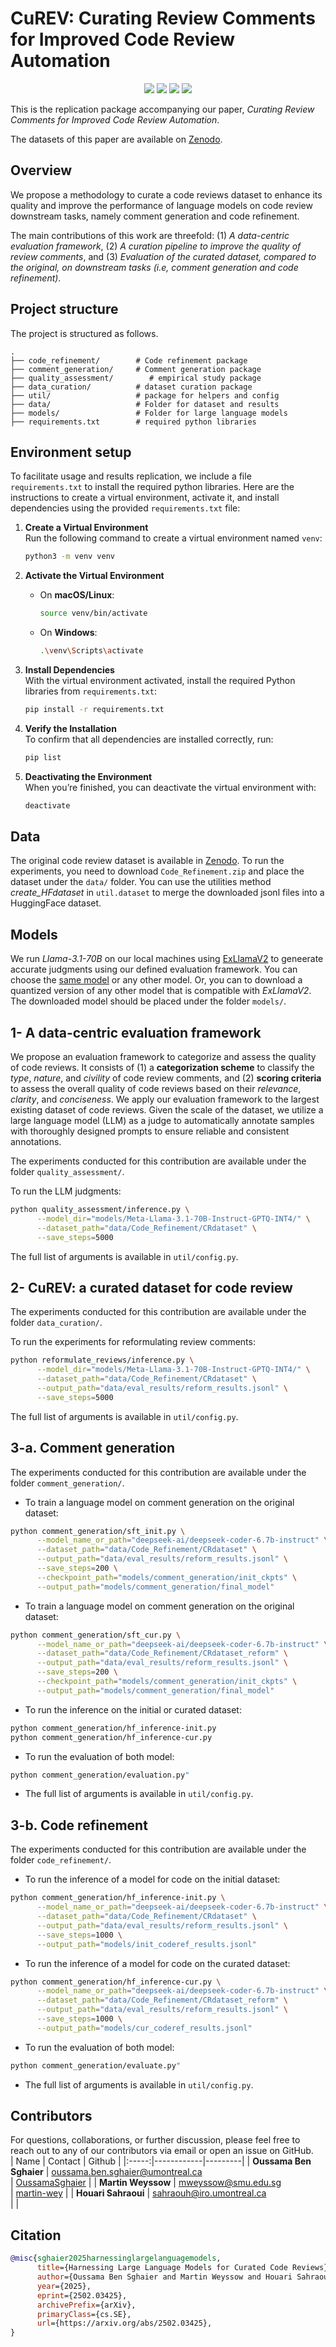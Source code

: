 CuREV: Curating Review Comments for Improved Code Review Automation
===============================

<p align="center">
    <a target="_blank" href="https://arxiv.org/abs/2502.03425"><img src="https://img.shields.io/badge/ArXiV-2502.03425-00a300.svg"></a>
    <a target="_blank" href="https://huggingface.co/datasets/OussamaBS/CuREV"><img src="https://img.shields.io/badge/%F0%9F%A4%97%20Hugging%20Face-CuREV-%23ff8811.svg"></a>
<!--     <a target="_blank" href="https://zenodo.org/records/14812107"><img src="https://img.shields.io/badge/Zenodo-CuREV-68bbe3.svg"></a> -->
    <a target="_blank" href="https://doi.org/10.5281/zenodo.14812107"><img src="https://zenodo.org/badge/DOI/10.5281/zenodo.14812107.svg"></a>
    <a target="_blank" href="https://github.com/OussamaSghaier/CuREV/blob/main/LICENSE"><img src="https://img.shields.io/badge/license-MIT-d70040"></a>
</p>

This is the replication package accompanying our paper, *Curating Review Comments for Improved Code Review Automation*.

The datasets of this paper are available on [Zenodo](https://zenodo.org/records/14812107).

Overview
---
We propose a methodology to curate a code reviews dataset to enhance its quality and improve the performance of language models on code review downstream tasks, namely comment generation and code refinement.

The main contributions of this work are threefold: 
(1) *A data-centric evaluation framework*, 
(2) *A curation pipeline to improve the quality of review comments*, and 
(3) *Evaluation of the curated dataset, compared to the original, on downstream tasks (i.e, comment generation and code refinement)*.

Project structure
---
The project is structured as follows.
    
    .
    ├── code_refinement/        # Code refinement package
    ├── comment_generation/     # Comment generation package
    ├── quality_assessment/        # empirical study package
    ├── data_curation/          # dataset curation package
    ├── util/                   # package for helpers and config
    ├── data/                   # Folder for dataset and results
    ├── models/                 # Folder for large language models
    ├── requirements.txt        # required python libraries



Environment setup
---
To facilitate usage and results replication, we include a file ```requirements.txt``` to install the required python libraries.
Here are the instructions to create a virtual environment, activate it, and install dependencies using the provided `requirements.txt` file:

1. **Create a Virtual Environment**  
   Run the following command to create a virtual environment named `venv`:
   ```bash
   python3 -m venv venv
   ```

2. **Activate the Virtual Environment**  
   - On **macOS/Linux**:
     ```bash
     source venv/bin/activate
     ```
   - On **Windows**:
     ```bash
     .\venv\Scripts\activate
     ```

3. **Install Dependencies**  
   With the virtual environment activated, install the required Python libraries from `requirements.txt`:
   ```bash
   pip install -r requirements.txt
   ```

4. **Verify the Installation**  
   To confirm that all dependencies are installed correctly, run:
   ```bash
   pip list
   ```

5. **Deactivating the Environment**  
   When you’re finished, you can deactivate the virtual environment with:
   ```bash
   deactivate
   ```

Data
---
The original code review dataset is available in [Zenodo](https://zenodo.org/records/6900648).
To run the experiments, you need to download ```Code_Refinement.zip``` and place the dataset under the ```data/``` folder.
You can use the utilities method *create_HFdataset* in ```util.dataset``` to merge the downloaded jsonl files into a HuggingFace dataset. 

Models
---
We run *Llama-3.1-70B* on our local machines using [ExLlamaV2](https://github.com/turboderp/exllamav2) to geneerate accurate judgments using our defined evaluation framework.
You can choose the [same model](https://huggingface.co/hugging-quants/Meta-Llama-3.1-70B-Instruct-GPTQ-INT4) or any other model.
Or, you can to download a quantized version of any other model that is compatible with *ExLlamaV2*.
The downloaded model should be placed under the folder ```models/```.


1- A data-centric evaluation framework
---

We propose an evaluation framework to categorize and assess the quality of code reviews. It consists of (1) a **categorization scheme** to classify the *type*, *nature*, and *civility* of code review comments, and (2) **scoring criteria** to assess the overall quality of code reviews based on their *relevance*, *clarity*, and *conciseness*. We apply our evaluation framework to the largest existing dataset of code reviews. Given the scale of the dataset, we utilize a large language model (LLM) as a judge to automatically annotate samples with thoroughly designed prompts to ensure reliable and consistent annotations.

The experiments conducted for this contribution are available under the folder ```quality_assessment/```.

To run the LLM judgments:
```bash
python quality_assessment/inference.py \
      --model_dir="models/Meta-Llama-3.1-70B-Instruct-GPTQ-INT4/" \
      --dataset_path="data/Code_Refinement/CRdataset" \
      --save_steps=5000
```
The full list of arguments is available in ```util/config.py```.


2- CuREV: a curated dataset for code review
---

The experiments conducted for this contribution are available under the folder ```data_curation/```.

To run the experiments for reformulating review comments:
```bash
python reformulate_reviews/inference.py \
      --model_dir="models/Meta-Llama-3.1-70B-Instruct-GPTQ-INT4/" \
      --dataset_path="data/Code_Refinement/CRdataset" \
      --output_path="data/eval_results/reform_results.jsonl" \
      --save_steps=5000
```
The full list of arguments is available in ```util/config.py```.


3-a. Comment generation
---

The experiments conducted for this contribution are available under the folder ```comment_generation/```.

- To train a language model on comment generation on the original dataset:
```bash
python comment_generation/sft_init.py \
      --model_name_or_path="deepseek-ai/deepseek-coder-6.7b-instruct" \
      --dataset_path="data/Code_Refinement/CRdataset" \
      --output_path="data/eval_results/reform_results.jsonl" \
      --save_steps=200 \
      --checkpoint_path="models/comment_generation/init_ckpts" \
      --output_path="models/comment_generation/final_model"
```

- To train a language model on comment generation on the original dataset:
```bash
python comment_generation/sft_cur.py \
      --model_name_or_path="deepseek-ai/deepseek-coder-6.7b-instruct" \
      --dataset_path="data/Code_Refinement/CRdataset_reform" \
      --output_path="data/eval_results/reform_results.jsonl" \
      --save_steps=200 \
      --checkpoint_path="models/comment_generation/init_ckpts" \
      --output_path="models/comment_generation/final_model"
```

- To run the inference on the initial or curated dataset:
```bash
python comment_generation/hf_inference-init.py
python comment_generation/hf_inference-cur.py
```

- To run the evaluation of both model:
```bash
python comment_generation/evaluation.py"
```


- The full list of arguments is available in ```util/config.py```.


3-b. Code refinement
---

The experiments conducted for this contribution are available under the folder ```code_refinement/```.

- To run the inference of a model for code on the initial dataset:
```bash
python comment_generation/hf_inference-init.py \
      --model_name_or_path="deepseek-ai/deepseek-coder-6.7b-instruct" \
      --dataset_path="data/Code_Refinement/CRdataset" \
      --output_path="data/eval_results/reform_results.jsonl" \
      --save_steps=1000 \
      --output_path="models/init_coderef_results.jsonl"
```

- To run the inference of a model for code on the curated dataset:
```bash
python comment_generation/hf_inference-cur.py \
      --model_name_or_path="deepseek-ai/deepseek-coder-6.7b-instruct" \
      --dataset_path="data/Code_Refinement/CRdataset_reform" \
      --output_path="data/eval_results/reform_results.jsonl" \
      --save_steps=1000 \
      --output_path="models/cur_coderef_results.jsonl"
```

- To run the evaluation of both model:
```bash
python comment_generation/evaluate.py"
```

- The full list of arguments is available in ```util/config.py```.


Contributors
---
For questions, collaborations, or further discussion, please feel free to reach out to any of our contributors via email or open an issue on GitHub.    
| Name | Contact | Github |
|:-----:|------------|---------|
| **Oussama Ben Sghaier** | [oussama.ben.sghaier@umontreal.ca](oussama.ben.sghaier@umontreal.ca)<br/> | [OussamaSghaier](https://github.com/OussamaSghaier) | 
| **Martin Weyssow** | [mweyssow@smu.edu.sg](mweyssow@smu.edu.sg)<br/> | [martin-wey](https://github.com/martin-wey) | 
| **Houari Sahraoui** | [sahraouh@iro.umontreal.ca](sahraouh@iro.umontreal.ca)<br/> |  | 


Citation
---
```bibtex
@misc{sghaier2025harnessinglargelanguagemodels,
      title={Harnessing Large Language Models for Curated Code Reviews}, 
      author={Oussama Ben Sghaier and Martin Weyssow and Houari Sahraoui},
      year={2025},
      eprint={2502.03425},
      archivePrefix={arXiv},
      primaryClass={cs.SE},
      url={https://arxiv.org/abs/2502.03425}, 
}
```
